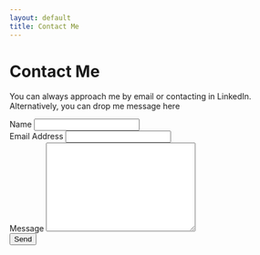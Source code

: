 ```yaml
---
layout: default
title: Contact Me
---
```


<div id="contact">
  <h1 class="pageTitle">Contact Me</h1>
  <div class="contactContent">
    <p class="intro">You can always approach me by email or contacting in LinkedIn. Alternatively, you can drop me message here</p>
   </div>
  <form action="https://formspree.io/f/xzbklera" method="POST">
    <label for="name">Name</label>
    <input type="text" id="name" name="name" class="full-width"><br>
    <label for="email">Email Address</label>
    <input type="email" id="email" name="_replyto" class="full-width"><br>
    <label for="message">Message</label>
    <textarea name="message" id="message" cols="30" rows="10" class="full-width"></textarea><br>
    <input type="submit" value="Send" class="button">
  </form>
</div>

